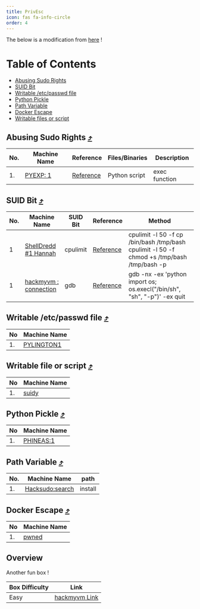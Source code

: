 ```yaml
---
title: PrivEsc
icon: fas fa-info-circle
order: 4
---
```


The below is a modification from [here](https://github.com/Ignitetechnologies/Privilege-Escalation) !


Table of Contents
=================

* [Abusing Sudo Rights](#sudo)
* [SUID Bit](#suid)
* [Writable /etc/passwd file](#etc)
* [Python Pickle](#pickle)
* [Path Variable](#path)
* [Docker Escape](#docker)
* [Writable files or script](#wfos)

<a name="sudo"></a>
##  Abusing Sudo Rights [⤴](#table-of-contents)

|No.|Machine Name|Reference|Files/Binaries| Description |
|-------|--------------|--------------|----------------|----------------|
|1.|[PYEXP: 1](https://www.vulnhub.com/entry/pyexp-1,534/)|[Reference](/../_posts/2021-04-18-PYEXP_1.md)| Python script| exec function |


<a name="suid"></a>
##  SUID Bit [⤴](#table-of-contents)

|No.| Machine Name                 |SUID Bit| Reference | Method |
|-------|------------------------------|-------|-------|--------------------------------------------------------|
|1|[ShellDredd #1 Hannah](https://www.vulnhub.com/entry/onsystem-shelldredd-1-hannah,545/)| cpulimit|[Reference](/../_posts/2021-04-15-ONSYSTEM-HANNAH.md)  | cpulimit -l 50 -f cp /bin/bash /tmp/bash <br> cpulimit -l 50 -f chmod +s /tmp/bash <br>  /tmp/bash -p|
|1|[hackmyvm : connection](https://hackmyvm.eu/machines/machine.php?vm=Connection)| gdb |[Reference](/../_posts/2021-12-23-connection.md)  | gdb -nx -ex 'python import os; os.execl("/bin/sh", "sh", "-p")' -ex quit |



<a name="etc"></a>
##  Writable /etc/passwd file [⤴](#table-of-contents)

| No | Machine Name|
|----|-----------|
|1.	 | [PYLINGTON1](/../_posts/2021-04-25-PYLINGTON_1.md)|

<a name="wfos"></a>
##  Writable file or script [⤴](#table-of-contents)

| No | Machine Name|
|----|-----------|
|1.	 | [suidy](/../_posts/2021-12-25-suidy.md)|

<a name="pickle"></a>
##  Python Pickle [⤴](#table-of-contents)

| No | Machine Name|
|----|-----------|
|1.	 | [PHINEAS:1](/../_posts/2021-05-01-PHINEAS_1.md)|

<a name="path"></a>
##  Path Variable [⤴](#table-of-contents)

|No.| Machine Name   | path  |
|-------|-----------------|--------|
|1.| [Hacksudo:search](/../_posts/2021-05-16-Hacksudo_Search.md )|install    |

<a name="docker"></a>
##  Docker Escape [⤴](#table-of-contents)

| No | Machine Name|
|----|-----------|
|1.	 | [pwned](/../_posts/2021-12-23-pwned.md)|

## Overview

Another fun box !

|Box Difficulty| Link|
|--|--|
| Easy | [hackmyvm Link](https://hackmyvm.eu/machines/machine.php?vm=suidy) |



